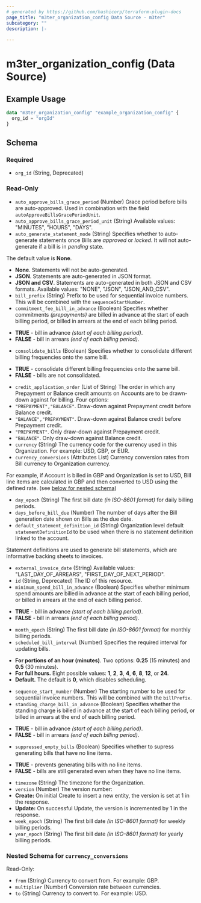 ```yaml
---
# generated by https://github.com/hashicorp/terraform-plugin-docs
page_title: "m3ter_organization_config Data Source - m3ter"
subcategory: ""
description: |-
  
---
```


# m3ter_organization_config (Data Source)



## Example Usage

```terraform
data "m3ter_organization_config" "example_organization_config" {
  org_id = "orgId"
}
```

<!-- schema generated by tfplugindocs -->
## Schema

### Required

- `org_id` (String, Deprecated)

### Read-Only

- `auto_approve_bills_grace_period` (Number) Grace period before bills are auto-approved. Used in combination with the field `autoApproveBillsGracePeriodUnit`.
- `auto_approve_bills_grace_period_unit` (String) Available values: "MINUTES", "HOURS", "DAYS".
- `auto_generate_statement_mode` (String) Specifies whether to auto-generate statements once Bills are *approved* or *locked*. It will not auto-generate if a bill is in *pending* state.

The default value is **None**.

- **None**. Statements will not be auto-generated.
- **JSON**. Statements are auto-generated in JSON format.
- **JSON and CSV**. Statements are auto-generated in both JSON and CSV formats.
Available values: "NONE", "JSON", "JSON_AND_CSV".
- `bill_prefix` (String) Prefix to be used for sequential invoice numbers. This will be combined with the `sequenceStartNumber`.
- `commitment_fee_bill_in_advance` (Boolean) Specifies whether commitments *(prepayments)* are billed in advance at the start of each billing period, or billed in arrears at the end of each billing period. 

* **TRUE** - bill in advance *(start of each billing period)*.
* **FALSE** - bill in arrears *(end of each billing period)*.
- `consolidate_bills` (Boolean) Specifies whether to consolidate different billing frequencies onto the same bill.

* **TRUE** - consolidate different billing frequencies onto the same bill.
* **FALSE** - bills are not consolidated.
- `credit_application_order` (List of String) The order in which any Prepayment or Balance credit amounts on Accounts are to be drawn-down against for billing. Four options:
- `"PREPAYMENT","BALANCE"`. Draw-down against Prepayment credit before Balance credit.
- `"BALANCE","PREPAYMENT"`. Draw-down against Balance credit before Prepayment credit.
- `"PREPAYMENT"`. Only draw-down against Prepayment credit.
- `"BALANCE"`. Only draw-down against Balance credit.
- `currency` (String) The currency code for the currency used in this Organization. For example: USD, GBP, or EUR.
- `currency_conversions` (Attributes List) Currency conversion rates from Bill currency to Organization currency. 

For example, if Account is billed in GBP and Organization is set to USD, Bill line items are calculated in GBP and then converted to USD using the defined rate. (see [below for nested schema](#nestedatt--currency_conversions))
- `day_epoch` (String) The first bill date *(in ISO-8601 format)* for daily billing periods.
- `days_before_bill_due` (Number) The number of days after the Bill generation date shown on Bills as the due date.
- `default_statement_definition_id` (String) Organization level default `statementDefinitionId` to be used when there is no statement definition linked to the account.

Statement definitions are used to generate bill statements, which are informative backing sheets to invoices.
- `external_invoice_date` (String) Available values: "LAST_DAY_OF_ARREARS", "FIRST_DAY_OF_NEXT_PERIOD".
- `id` (String, Deprecated) The ID of this resource.
- `minimum_spend_bill_in_advance` (Boolean) Specifies whether minimum spend amounts are billed in advance at the start of each billing period, or billed in arrears at the end of each billing period. 

* **TRUE** - bill in advance *(start of each billing period)*.
* **FALSE** - bill in arrears *(end of each billing period)*.
- `month_epoch` (String) The first bill date *(in ISO-8601 format)* for monthly billing periods.
- `scheduled_bill_interval` (Number) Specifies the required interval for updating bills. 

* **For portions of an hour (minutes)**. Two options: **0.25** (15 minutes) and **0.5** (30 minutes).
* **For full hours.** Eight possible values: **1**, **2**, **3**, **4**, **6**, **8**, **12**, or **24**.
* **Default.** The default is **0**, which disables scheduling.
- `sequence_start_number` (Number) The starting number to be used for sequential invoice numbers. This will be combined with the `billPrefix`.
- `standing_charge_bill_in_advance` (Boolean) Specifies whether the standing charge is billed in advance at the start of each billing period, or billed in arrears at the end of each billing period. 

* **TRUE** - bill in advance *(start of each billing period)*.
* **FALSE** - bill in arrears *(end of each billing period)*.
- `suppressed_empty_bills` (Boolean) Specifies whether to supress generating bills that have no line items. 

* **TRUE** - prevents generating bills with no line items.
* **FALSE** - bills are still generated even when they have no line items.
- `timezone` (String) The timezone for the Organization.
- `version` (Number) The version number:
- **Create:** On initial Create to insert a new entity, the version is set at 1 in the response.
- **Update:** On successful Update, the version is incremented by 1 in the response.
- `week_epoch` (String) The first bill date *(in ISO-8601 format)* for weekly billing periods.
- `year_epoch` (String) The first bill date *(in ISO-8601 format)* for yearly billing periods.

<a id="nestedatt--currency_conversions"></a>
### Nested Schema for `currency_conversions`

Read-Only:

- `from` (String) Currency to convert from. For example: GBP.
- `multiplier` (Number) Conversion rate between currencies.
- `to` (String) Currency to convert to. For example: USD.

